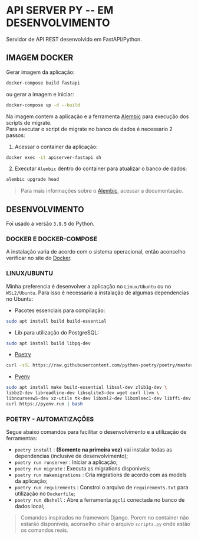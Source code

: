 # API SERVER PY -- EM DESENVOLVIMENTO
Servidor de API REST desenvolvido em FastAPI/Python.

## IMAGEM DOCKER
Gerar imagem da aplicação:
```bash
docker-compose build fastapi
```
ou gerar a imagem e iniciar:
```bash
docker-compose up -d --build
```
Na imagem contem a aplicação e a ferramenta [Alembic](https://alembic.sqlalchemy.org/en/latest/) para execução dos scripts de migrate.   
Para executar o script de migrate no banco de dados é necessario 2 passos:
1. Acessar o container da aplicação:
```bash
docker exec -it apiserver-fastapi sh
```
2. Executar `Alembic` dentro do container para atualizar o banco de dados:
```sh
alembic upgrade head
```
> Para mais informações sobre o [Alembic](https://alembic.sqlalchemy.org/en/latest/), acessar a documentação.

## DESENVOLVIMENTO
Foi usado a versão `3.9.5` do Python.

### DOCKER E DOCKER-COMPOSE
A instalação varia de acordo com o sistema operacional, então aconselho verificar no site do [Docker](https://docs.docker.com/).

### LINUX/UBUNTU
Minha preferencia é desenvolver a aplicação no `Linux/Ubuntu` ou no `WSL2/Ubuntu`.
Para isso é necessario a instalação de algumas dependencias no Ubuntu:

- Pacotes essenciais para compilação:
```bash
sudo apt install build build-essential
```
- Lib para utilização do PostgreSQL:
```bash
sudo apt install build libpq-dev
```
- [Poetry](https://python-poetry.org/)
```bash
curl -sSL https://raw.githubusercontent.com/python-poetry/poetry/master/get-poetry.py | python3 -
```
- [Pyenv](https://github.com/pyenv/pyenv)
```bash
sudo apt install make build-essential libssl-dev zlib1g-dev \
libbz2-dev libreadline-dev libsqlite3-dev wget curl llvm \
libncursesw5-dev xz-utils tk-dev libxml2-dev libxmlsec1-dev libffi-dev liblzma-dev && \
curl https://pyenv.run | bash
```

### POETRY - AUTOMATIZAÇÕES
Segue abaixo comandos para facilitar o desenvolvimento e a utilização de ferramentas:

- `poetry install` : **(Somente na primeira vez)** vai instalar todas as dependencias (inclusive de desenvolvimento);
- `poetry run runserver` : Iniciar a aplicação;
- `poetry run migrate` : Executa as migrations disponiveis;
- `poetry run makemigrations` : Cria migrations de acordo com as models da aplicação;
- `poetry run requirements` : Constroi o arquivo de `requirements.txt` para utilização no `Dockerfile`;
- `poetry run dbshell` : Abre a ferramenta `pgcli` conectada no banco de dados local;

> Comandos inspirados no framework Django. Porem no container não estarão disponiveis, aconselho olhar o arquivo `scripts.py` onde estão os comandos reais.

